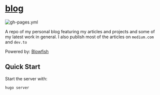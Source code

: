 # [blog](https://itamadev.github.io/blog/)

![gh-pages.yml](https://github.com/itamadev/blog/actions/workflows/gh-pages.yml/badge.svg)

A repo of my personal blog featuring my articles and projects and some of my latest work in general.
I also publish most of the articles on `medium.com` and `dev.to`

Powered by: [Blowfish](https://nunocoracao.github.io/blowfish/)

## Quick Start

Start the server with:

```bash
hugo server 
```
